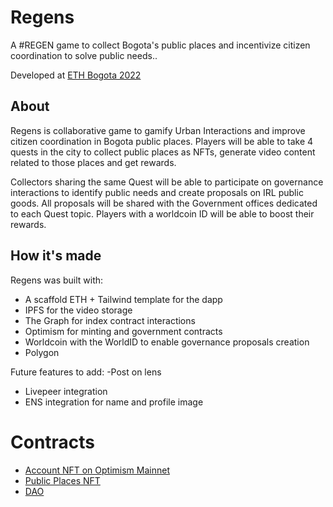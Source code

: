 # Regens

A #REGEN game to collect Bogota's public places and incentivize citizen coordination to solve public needs..

Developed at [ETH Bogota 2022](https://ethglobal.com/showcase/regens-9hxb6)  

## About
Regens is collaborative game to gamify Urban Interactions and improve citizen coordination in Bogota public places. Players will be able to take 4 quests in the city to collect public places as NFTs, generate video content related to those places and get rewards.

Collectors sharing the same Quest will be able to participate on governance interactions to identify public needs and create proposals on IRL public goods. All proposals will be shared with the Government offices dedicated to each Quest topic. Players with a worldcoin ID will be able to boost their rewards.
  
## How it's made

Regens was built with:

- A scaffold ETH + Tailwind template for the dapp  
- IPFS for the video storage  
- The Graph for index contract interactions  
- Optimism for minting and government contracts  
- Worldcoin with the WorldID to enable governance proposals creation  
- Polygon  


Future features to add:
-Post on lens  
- Livepeer integration  
- ENS integration for name and profile image  

# Contracts
- [Account NFT on Optimism Mainnet](https://optimistic.etherscan.io/address/0xb3911d5F92181fF728C72F0a162e8D6f3BDD5b66#code) 
- [Public Places NFT](https://optimistic.etherscan.io/address/0xBace7a1b6ee3FB476fc5fEb7E7bf3a60293bC3cb#code) 
- [DAO ](https://optimistic.etherscan.io/address/0xa7dc76Ae4A98da6352F283874b4C6d3BFb817dC1#code) 
